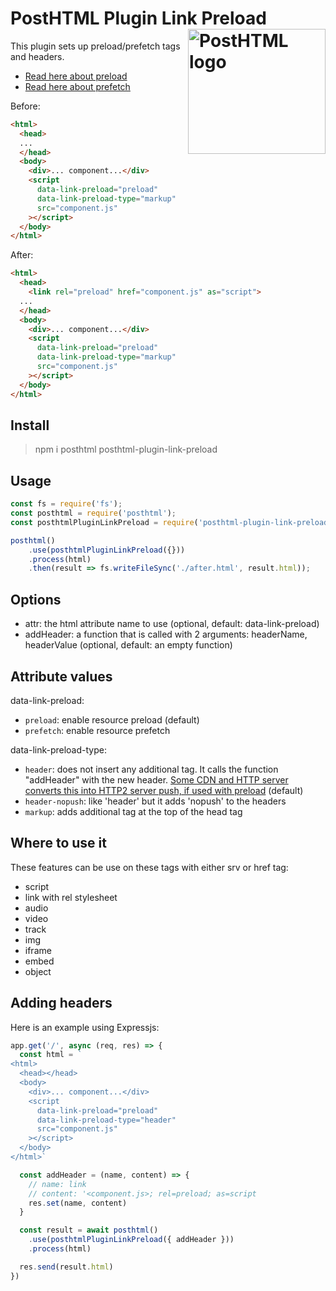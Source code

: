 # PostHTML Plugin Link Preload <img align="right" width="220" height="200" title="PostHTML logo" src="http://posthtml.github.io/posthtml/logo.svg">

This plugin sets up preload/prefetch tags and headers.
* [Read here about preload](https://www.w3.org/TR/preload/)
* [Read here about prefetch](https://www.w3.org/TR/resource-hints/)


Before:
``` html
<html>
  <head>
  ...
  </head>
  <body>
    <div>... component...</div>
    <script
      data-link-preload="preload"
      data-link-preload-type="markup"
      src="component.js"
    ></script>
  </body>
</html>
```

After:
``` html
<html>
  <head>
    <link rel="preload" href="component.js" as="script">
  ...
  </head>
  <body>
    <div>... component...</div>
    <script
      data-link-preload="preload"
      data-link-preload-type="markup"
      src="component.js"
    ></script>
  </body>
</html>
```

## Install

> npm i posthtml posthtml-plugin-link-preload

## Usage

``` js
const fs = require('fs');
const posthtml = require('posthtml');
const posthtmlPluginLinkPreload = require('posthtml-plugin-link-preload');

posthtml()
    .use(posthtmlPluginLinkPreload({}))
    .process(html)
    .then(result => fs.writeFileSync('./after.html', result.html));
```

## Options

* attr: the html attribute name to use (optional, default: data-link-preload)
* addHeader: a function that is called with 2 arguments: headerName, headerValue (optional, default: an empty function)

## Attribute values
data-link-preload:
- `preload`: enable resource preload (default)
- `prefetch`: enable resource prefetch

data-link-preload-type:
- `header`: does not insert any additional tag. It calls the function "addHeader" with the new header. [Some CDN and HTTP server converts this into HTTP2 server push, if used with preload](https://docs.fastly.com/en/guides/http2-server-push) (default)
- `header-nopush`: like 'header' but it adds 'nopush' to the headers 
- `markup`: adds additional tag at the top of the head tag

## Where to use it
These features can be use on these tags with either srv or href tag:
* script
* link with rel stylesheet
* audio
* video
* track
* img
* iframe
* embed
* object

## Adding headers
Here is an example using Expressjs:
```js
app.get('/', async (req, res) => {
  const html = `
<html>
  <head></head>
  <body>
    <div>... component...</div>
    <script
      data-link-preload="preload"
      data-link-preload-type="header"
      src="component.js"
    ></script>
  </body>
</html>`

  const addHeader = (name, content) => {
    // name: link
    // content: '<component.js>; rel=preload; as=script
    res.set(name, content)
  }

  const result = await posthtml()
    .use(posthtmlPluginLinkPreload({ addHeader }))
    .process(html)

  res.send(result.html)
})
```
